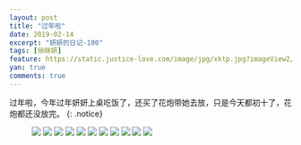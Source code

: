 ```yaml
---
layout: post
title: "过年啦"
date: 2019-02-14
excerpt: "妍妍的日记-100"
tags: [徐晓妍]
feature: https://static.justice-love.com/image/jpg/xktp.jpg?imageView2/1/w/1200/h/500
yan: true
comments: true
---
```

过年啦，今年过年妍妍上桌吃饭了，还买了花炮带她去放，只是今天都初十了，花炮都还没放完。
{: .notice}
<figure>
    <img src="{{ site.staticUrl }}/yanyan/image/2019guonian1.jpg" />
    <img src="{{ site.staticUrl }}/yanyan/image/2019guonian2.jpg" />
    <img src="{{ site.staticUrl }}/yanyan/image/2019guonian3.jpg" />
    <img src="{{ site.staticUrl }}/yanyan/image/2019guonian4.jpg" />
    <img src="{{ site.staticUrl }}/yanyan/image/2019guonian5.jpg" />
    <img src="{{ site.staticUrl }}/yanyan/image/2019guonian6.jpg" />
    <img src="{{ site.staticUrl }}/yanyan/image/2019guonian7.jpg" />
    <img src="{{ site.staticUrl }}/yanyan/image/2019guonian8.jpg" />
    <img src="{{ site.staticUrl }}/yanyan/image/2019guonian9.jpg" />
    <img src="{{ site.staticUrl }}/yanyan/image/2019guonian10.jpg" />
    <img src="{{ site.staticUrl }}/yanyan/image/2019guonian11.jpg" />
</figure>
